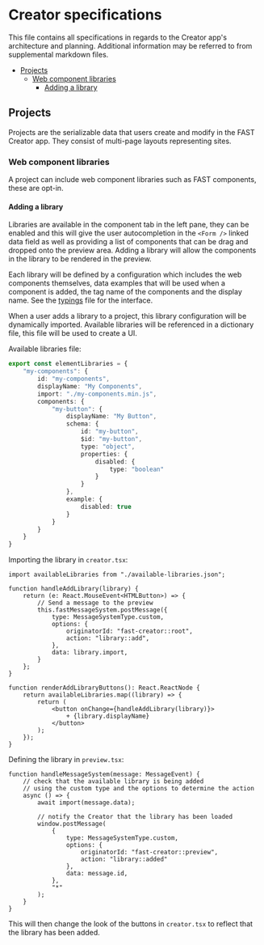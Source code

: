 # Creator specifications

This file contains all specifications in regards to the Creator app's architecture and planning. Additional information may be referred to from supplemental markdown files.

- [Projects](#projects)
    - [Web component libraries](#web-component-libraries)
        - [Adding a library](#adding-a-library)

## Projects

Projects are the serializable data that users create and modify in the FAST Creator app. They consist of multi-page layouts representing sites.

### Web component libraries

A project can include web component libraries such as FAST components, these are opt-in.

#### Adding a library

Libraries are available in the component tab in the left pane, they can be enabled and this will give the user autocompletion in the `<Form />` linked data field as well as providing a list of components that can be drag and dropped onto the preview area. Adding a library will allow the components in the library to be rendered in the preview.

Each library will be defined by a configuration which includes the web components themselves, data examples that will be used when a component is added, the tag name of the components and the display name. See the [typings](./app/configs/typings.ts) file for the interface.

When a user adds a library to a project, this library configuration will be dynamically imported. Available libraries will be referenced in a dictionary file, this file will be used to create a UI.

Available libraries file:
```typescript
export const elementLibraries = {
    "my-components": {
        id: "my-components",
        displayName: "My Components",
        import: "./my-components.min.js",
        components: {
            "my-button": {
                displayName: "My Button",
                schema: {
                    id: "my-button",
                    $id: "my-button",
                    type: "object",
                    properties: {
                        disabled: {
                            type: "boolean"
                        }
                    }
                },
                example: {
                    disabled: true
                }
            }
        }
    }
}
```

Importing the library in `creator.tsx`:
```tsx
import availableLibraries from "./available-libraries.json";

function handleAddLibrary(library) {
    return (e: React.MouseEvent<HTMLButton>) => {
        // Send a message to the preview
        this.fastMessageSystem.postMessage({
            type: MessageSystemType.custom,
            options: {
                originatorId: "fast-creator::root",
                action: "library::add",
            },
            data: library.import,
        }
    };
}

function renderAddLibraryButtons(): React.ReactNode {
    return availableLibraries.map((library) => {
        return (
            <button onChange={handleAddLibrary(library)}>
                + {library.displayName}
            </button>
        );
    });
}
```

Defining the library in `preview.tsx`:
```tsx
function handleMessageSystem(message: MessageEvent) {
    // check that the available library is being added
    // using the custom type and the options to determine the action
    async () => {
        await import(message.data);

        // notify the Creator that the library has been loaded
        window.postMessage(
            {
                type: MessageSystemType.custom,
                options: {
                    originatorId: "fast-creator::preview",
                    action: "library::added"
                },
                data: message.id,
            },
            "*"
        );
    }
}
```

This will then change the look of the buttons in `creator.tsx` to reflect that the library has been added.
